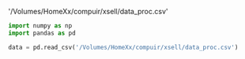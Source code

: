 '/Volumes/HomeXx/compuir/xsell/data_proc.csv'
```python
import numpy as np
import pandas as pd

data = pd.read_csv('/Volumes/HomeXx/compuir/xsell/data_proc.csv')
